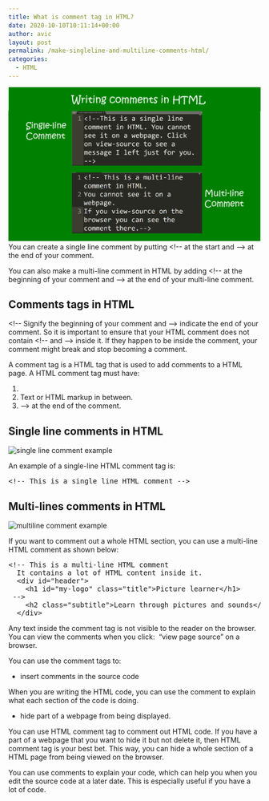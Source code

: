 ```yaml
---
title: What is comment tag in HTML?
date: 2020-10-10T10:11:14+00:00
author: avic
layout: post
permalink: /make-singleline-and-multiline-comments-html/
categories:
  - HTML
---
```

<img src="/public/2020/single-multi-line-comments-html.png" alt="image showing single-line and multiline comments in HTML">
You can create a single line comment by putting &lt;!-- at the start and --&gt; at the end of your comment.

You can also make a multi-line comment in HTML by adding &lt;!-- at the beginning of your comment and --&gt; at the end of your multi-line comment. 

## Comments tags in HTML
&lt;!-- Signify the beginning of your comment and --&gt; indicate the end of your comment. So it is important to ensure that your HTML comment does not contain &lt;!-- and --&gt; inside it. If they happen to be inside the comment, your comment might break and stop becoming a comment.

A comment tag is a HTML tag that is used to add comments to a HTML page. A HTML comment tag must have:

<li style="list-style-type: none;">
  <ol>
    <li>
      <!&#8211; at the beginning of the comment.
    </li>
    <li>
      Text or HTML markup in between.
    </li>
    <li>
      &#8211;> at the end of the comment.
    </li>
  </ol>
</li>

## Single line comments in HTML
<img src="repos/hyde/public/2020/single-line-html-comment.png" alt="single line comment example">

An example of a single-line HTML comment tag is:

<pre>&lt;!-- This is a single line HTML comment --&gt;</pre>


## Multi-lines comments in HTML
<img src="repos/hyde/public/2020/multi-line-html-comment.png" alt="multiline comment example">

If you want to comment out a whole HTML section, you can use a multi-line HTML comment as shown below:

<pre>&lt;!-- This is a multi-line HTML comment
  It contains a lot of HTML content inside it.
  &lt;div id="header"&gt;
    &lt;h1 id="my-logo" class="title"&gt;Picture learner&lt;/h1&gt;
 --&gt;
    &lt;h2 class="subtitle"&gt;Learn through pictures and sounds&lt;/h2&gt;
  &lt;/div&gt;</pre>

Any text inside the comment tag is not visible to the reader on the browser. You can view the comments when you click:  &#8220;view page source&#8221; on a browser.

You can use the comment tags to:

<li style="list-style-type: none;">
  <ul>
    <li>
      insert comments in the source code
    </li>
  </ul>
</li>

When you are writing the HTML code, you can use the comment to explain what each section of the code is doing.

<li style="list-style-type: none;">
  <ul>
    <li>
      hide part of a webpage from being displayed.
    </li>
  </ul>
</li>

You can use HTML comment tag to comment out HTML code. If you have a part of a webpage that you want to hide it but not delete it, then HTML comment tag is your best bet. This way, you can hide a whole section of a HTML page from being viewed on the browser.

You can use comments to explain your code, which can help you when you edit the source code at a later date. This is especially useful if you have a lot of code.